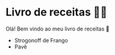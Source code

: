 # Livro de receitas :woman_cook:

Olá! Bem vindo ao meu livro de receitas :wave:

-  Strogonoff de Frango
-  Pavê
